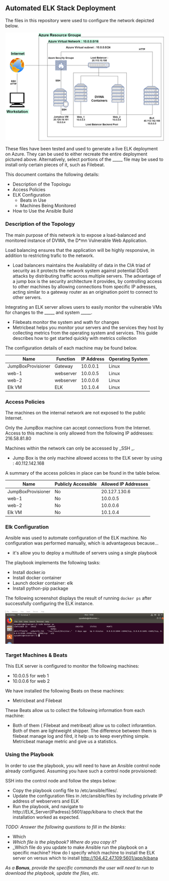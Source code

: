## Automated ELK Stack Deployment

The files in this repository were used to configure the network depicted below.

![](Diagrams/Diagram_drawio.png)

These files have been tested and used to generate a live ELK deployment on Azure. They can be used to either recreate the entire deployment pictured above. Alternatively, select portions of the _____ file may be used to install only certain pieces of it, such as Filebeat.

  This document contains the following details:
- Description of the Topologu
- Access Policies
- ELK Configuration
  - Beats in Use
  - Machines Being Monitored
- How to Use the Ansible Build


### Description of the Topology

The main purpose of this network is to expose a load-balanced and monitored instance of DVWA, the D*mn Vulnerable Web Application.

Load balancing ensures that the application will be highly responsive, in addition to restricting trafic to the network.
- Load balancers maintains the Availability of data in the CIA triad of security as it protects the network system against
potential DDoS attacks by distributing traffic across multiple servers. The advantage of a jump box is the security architecture
it provides, by controlling access to other machines by allowing connections from specific IP adresses, acting similar to 
a gateway router as an origination point to connect to other servers.

Integrating an ELK server allows users to easily monitor the vulnerable VMs for changes to the _____ and system _____.
- Filebeats monitor the system and wath for changes
- Metricbeat helps you monitor your servers and the services they host by collecting metrics from the operating 
  system and services. This guide describes how to get started quickly with metrics collection

The configuration details of each machine may be found below.

| Name             | Function | IP Address | Operating System |
|------------------|----------|------------|------------------|
|JumpBoxProvisioner| Gateway  | 10.0.0.1   | Linux            |
| web-1            | webserver| 10.0.0.5   | Linux            |
| web-2            | webserver| 10.0.0.6   | Linux            |
| Elk VM           | ELK      | 10.1.0.4   | Linux            |

### Access Policies

The machines on the internal network are not exposed to the public Internet. 

Only the JumpBox machine can accept connections from the Internet. Access to this machine is only allowed from the following IP addresses: 216.58.81.80

Machines within the network can only be accessed by _SSH _.
- Jump Box is the only machine allowed access to the ELK sever by using : 40.112.142.168

A summary of the access policies in place can be found in the table below.

| Name              | Publicly Accessible | Allowed IP Addresses |
|-------------------|---------------------|----------------------|
| JumpBoxProvisioner| No                  | 20.127.130.6         |
| web-1             | No                  | 10.0.0.5             |
| web-2             | No                  | 10.0.0.6             |
| Elk VM            | No                  | 10.1.0.4             |


### Elk Configuration

Ansible was used to automate configuration of the ELK machine. No configuration was performed manually, which is advantageous because...
- it's allow you to deploy a multitude of servers using a single playbook

The playbook implements the following tasks:
- Install docker.io 
- Install docker container
- Launch docker container: elk
- Install python-pip package


The following screenshot displays the result of running `docker ps` after successfully configuring the ELK instance.

![](Images/docker_ps_Elk.png)

### Target Machines & Beats
This ELK server is configured to monitor the following machines:
- 10.0.0.5 for web 1
- 10.0.0.6 for web 2


We have installed the following Beats on these machines:
-  Metricbeat and  Filebeat

These Beats allow us to collect the following information from each machine:
- Both of them ( Filebeat and metribeat) allow us to collect inforamtion. Both of them are lightweight shipper. The difference between them is filebeat manage log and filrd, it help us to 
  keep everything simple.  Metricbeat manage metric and give us a statistics. 

### Using the Playbook
In order to use the playbook, you will need to have an Ansible control node already configured. Assuming you have such a control node provisioned: 

SSH into the control node and follow the steps below:
- Copy the playbook config file to /etc/ansible/files/.
- Update the configuration files in /etc/ansible/files by including private IP address of webservers and ELK
- Run the playbook, and navigate to http://ELK_Server(IPadress):5601/app/kibana  to check that the installation worked as expected.

_TODO: Answer the following questions to fill in the blanks:_
- Which 
- _Which file is the playbook? Where do you copy it?_
- _Which file do you update to make Ansible run the playbook on a specific machine? How do I specify which machine to install the ELK server on versus which to install 
    http://104.42.47.109:5601/app/kibana

_As a **Bonus**, provide the specific commands the user will need to run to download the playbook, update the files, etc._